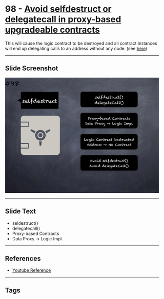 # 98 - [Avoid selfdestruct or delegatecall in proxy-based upgradeable contracts](Avoid%20selfdestruct%20or%20delegatecall%20in%20proxy-based%20upgradeable%20contracts.md)
This will cause the logic contract to be destroyed and all contract instances will end up delegating calls to an address without any code. (see [here](https://docs.openzeppelin.com/upgrades-plugins/1.x/writing-upgradeable#potentially-unsafe-operations))
___
## Slide Screenshot
![098.png](../../images/pitfalls_and_best_practices101/098.png)
___
## Slide Text
- seldestruct()
- delegatecall()
- Proxy-based Contracts
- Data Proxy -> Logic Impl.
___
## References
- [Youtube Reference](https://youtu.be/vyWLO5Dlg50?t=1052)
___
## Tags